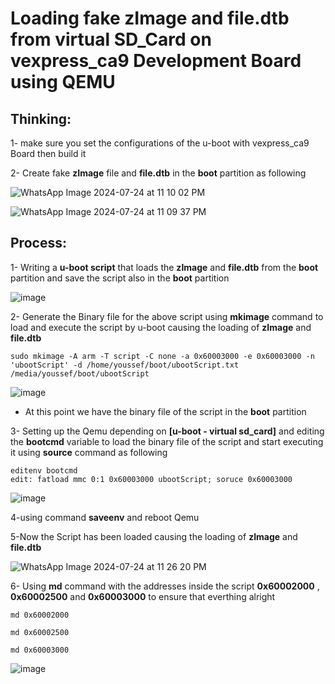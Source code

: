 # Loading fake zImage and file.dtb from virtual SD_Card on vexpress_ca9 Development Board using QEMU

## Thinking:

1- make sure you set the configurations of the u-boot with vexpress_ca9 Board then build it

2- Create fake **zImage** file and **file.dtb**  in the **boot** partition as following 


![WhatsApp Image 2024-07-24 at 11 10 02 PM](https://github.com/user-attachments/assets/351eff08-bd45-4422-81ca-b8c7fe901ebe)

![WhatsApp Image 2024-07-24 at 11 09 37 PM](https://github.com/user-attachments/assets/15cbb7e9-551e-49f9-80af-f92ac2869793)


## Process:
1- Writing a **u-boot script** that loads the **zImage** and **file.dtb** from the **boot** partition and save the script also in the **boot** partition

![image](https://github.com/user-attachments/assets/56b0eb42-1a62-4af7-bb14-42a6914e55fc)

2- Generate the Binary file for the above script using **mkimage** command to load and execute the script by u-boot causing the loading of **zImage** and **file.dtb**

```
sudo mkimage -A arm -T script -C none -a 0x60003000 -e 0x60003000 -n 'ubootScript' -d /home/youssef/boot/ubootScript.txt   /media/youssef/boot/ubootScript
```

![image](https://github.com/user-attachments/assets/b6b6bc64-a6ea-400b-bb8c-eac0907717a7)

- At this point we have the binary file of the script in the **boot** partition

3- Setting up the Qemu depending on **[u-boot - virtual sd_card]** and editing the **bootcmd** variable to load the binary file of the script and start executing it using **source** command as following
```
editenv bootcmd
edit: fatload mmc 0:1 0x60003000 ubootScript; soruce 0x60003000
```

![image](https://github.com/user-attachments/assets/d71a1f0b-1405-4a33-a811-0e170321a163)


4-using command **saveenv** and reboot Qemu


5-Now the Script has been loaded causing the loading of **zImage** and **file.dtb**

![WhatsApp Image 2024-07-24 at 11 26 20 PM](https://github.com/user-attachments/assets/9826964c-edcb-429d-aafb-01be636feef6)

6- Using **md** command with the addresses inside the script **0x60002000** , **0x60002500** and **0x60003000** to ensure that everthing alright

```
md 0x60002000
```
```
md 0x60002500
```
```
md 0x60003000
```

![image](https://github.com/user-attachments/assets/31520b56-7500-4f2f-8515-31aff694409d)









